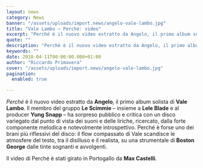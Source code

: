 ```yaml
---
layout: news
category: News
banner: "/assets/uploads/import.news/angelo-vale-lambo.jpg"
title: "Vale Lambo – Perché: video"
excerpt: "Perché è il nuovo video estratto da Angelo, il primo album solista di Vale Lambo. Il membro del gruppo Le Scimmie – insieme a Lele Blade e al producer Yung Snapp – ha sorpreso pubblico e critica con un disco variegato dal punto di vista dei suoni e delle liriche, ricercato, dalla forte componente melodica e notevolmente [&hellip"
quote: ""
description: "Perché è il nuovo video estratto da Angelo, il primo album solista di Vale Lambo. Il membro del gruppo Le Scimmie – insieme a Lele Blade e al producer Yung Snapp – ha sorpreso pubblico e critica con un disco variegato dal punto di vista dei suoni e delle liriche, ricercato, dalla forte componente melodica e notevolmente [&hellip"
keywords: ""
date: 2018-04-11T00:00:00.000+01:00
author: "Riccardo Primavera"
cover: "/assets/uploads/import.news/angelo-vale-lambo.jpg"
pagination:
  enabled: true

---
```


_Perché_ è il nuovo video estratto da **Angelo**, il primo album solista di **Vale Lambo**. Il membro del gruppo **Le Scimmie** – insieme a **Lele Blade** e al producer **Yung Snapp** – ha sorpreso pubblico e critica con un disco variegato dal punto di vista dei suoni e delle liriche, ricercato, dalla forte componente melodica e notevolmente introspettivo. Perché è forse uno dei brani più riflessivi del disco: il flow compassato di Vale scandisce le atmosfere del testo, tra il disilluso e il realista, su una strumentale di **Boston George** dalle tinte sognanti e avvolgenti.

Il video di Perché è stati girato in Portogallo da **Max Castelli**.